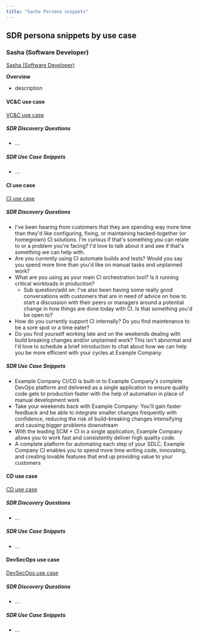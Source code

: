 ```yaml
---
title: "Sacha Persona snippets"
---
```


## SDR persona snippets by use case

### Sasha (Software Developer)

[Sasha (Software Developer)](/handbook/product/personas/#sasha-software-developer)

**Overview**

- description

#### VC&C use case

[VC&C use case](/handbook/marketing/brand-and-product-marketing/product-and-solution-marketing/usecase-gtm/version-control-collaboration/#personas)

##### SDR Discovery Questions

- ...

##### SDR Use Case Snippets

- ...

#### CI use case

[CI use case](/handbook/marketing/brand-and-product-marketing/product-and-solution-marketing/usecase-gtm/ci/#personas)

##### SDR Discovery Questions

- I've been hearing from customers that they are spending way more time than they'd like configuring, fixing, or maintaining hacked-together (or homegrown) CI solutions. I'm curious if that's something you can relate to or a problem you're facing? I'd love to talk about it and see if that's something we can help with.
- Are you currently using CI automate builds and tests? Would you say you spend more time than you'd like on manual tasks and unplanned work?
- What are you using as your main CI orchestration tool? Is it running critical workloads in production?
  - Sub question/add on: I've also been having some really good conversations with customers that are in need of advice on how to start a discussion with their peers or managers around a potential change in how things are done today with CI. Is that something you'd be open to?
- How do you currently support CI internally? Do you find maintenance to be a sore spot or a time eater?
- Do you find yourself working late and on the weekends dealing with build breaking changes and/or unplanned work? This isn't abnormal and I'd love to schedule a brief introduction to chat about how we can help you be more efficient with your cycles at Example Company.

##### SDR Use Case Snippets

- Example Company CI/CD is built-in to Example Company's complete DevOps platform and delivered as a single application to ensure quality code gets to production faster with the help of automation in place of manual development work
- Take your weekends back with Example Company: You'll gain faster feedback and be able to integrate smaller changes frequently with confidence, reducing the risk of build-breaking changes intensifying and causing bigger problems downstream
- With the leading SCM + CI in a single application, Example Company allows you to work fast and consistently deliver high quality code.
- A complete platform for automating each step of your SDLC, Example Company CI enables you to spend more time writing code, innovating, and creating lovable features that end up providing value to your customers

#### CD use case

[CD use case](/handbook/marketing/brand-and-product-marketing/product-and-solution-marketing/usecase-gtm/cd/#personas)

##### SDR Discovery Questions

- ...

##### SDR Use Case Snippets

- ...

#### DevSecOps use case

[DevSecOps use case](/handbook/marketing/brand-and-product-marketing/product-and-solution-marketing/usecase-gtm/devsecops/#personas)

##### SDR Discovery Questions

- ...

##### SDR Use Case Snippets

- ...
